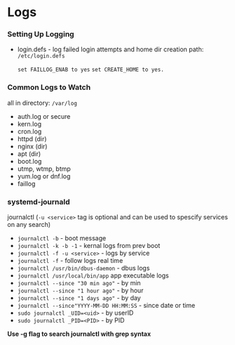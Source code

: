 # Logs

### Setting Up Logging 

- login.defs - log failed login attempts and home dir creation
   path: `/etc/login.defs`

  `set FAILLOG_ENAB to yes`
   `set CREATE_HOME to yes.`

### Common Logs to Watch 

all in directory: `/var/log`

- auth.log or secure
- kern.log
- cron.log
- httpd (dir)
- nginx (dir)
- apt (dir)
- boot.log
- utmp, wtmp, btmp
- yum.log or dnf.log
- faillog

### systemd-journald 

journalctl
 (`-u <service>` tag is optional and can be used to spescify services on any search)

- `journalctl -b` - boot message
- `journalctl -k -b -1` - kernal logs from prev boot
- `journalctl -f -u <service>` - logs by service
- `journalctl -f` - follow logs real time
- `journalctl /usr/bin/dbus-daemon` - dbus logs
- `journalctl /usr/local/bin/app` app executable logs
- `journalctl --since "30 min ago"` - by min
- `journalctl --since "1 hour ago"` - by hour
- `journalctl --since "1 days ago"` - by day
- `journalctl --since"YYYY-MM-DD HH:MM:SS` - since date or time
- `sudo journalctl _UID=<uid>` - by userID
- `sudo journalctl _PID=<PID>` - by PID

**Use -g flag to search journalctl with grep syntax**